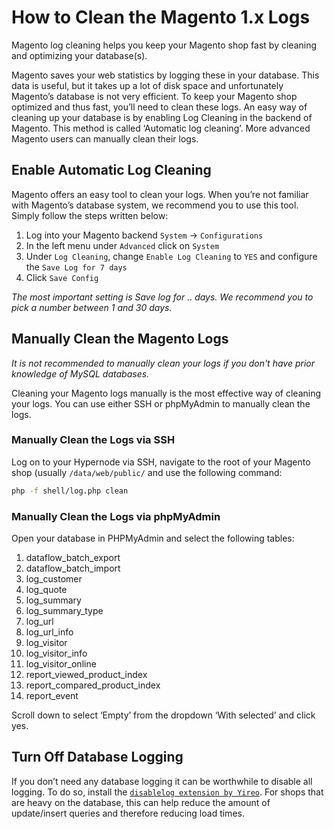 <!-- source: https://support.hypernode.com/en/ecommerce/magento-1/how-to-clean-the-magento-1-x-logs/ -->
# How to Clean the Magento 1.x Logs

Magento log cleaning helps you keep your Magento shop fast by cleaning and optimizing your database(s).

Magento saves your web statistics by logging these in your database. This data is useful, but it takes up a lot of disk space and unfortunately Magento’s database is not very efficient. To keep your Magento shop optimized and thus fast, you’ll need to clean these logs. An easy way of cleaning up your database is by enabling Log Cleaning in the backend of Magento. This method is called ‘Automatic log cleaning’. More advanced Magento users can manually clean their logs.


Enable Automatic Log Cleaning
-----------------------------

Magento offers an easy tool to clean your logs. When you’re not familiar with Magento’s database system, we recommend you to use this tool. Simply follow the steps written below:

1. Log into your Magento backend `System` -> `Configurations`
2. In the left menu under `Advanced` click on `System`
3. Under `Log Cleaning`, change `Enable Log Cleaning` to `YES` and configure the `Save Log for 7 days`
4. Click `Save Config`

*The most important setting is Save log for .. days. We recommend you to pick a number between 1 and 30 days.*

Manually Clean the Magento Logs
-------------------------------

*It is not recommended to manually clean your logs if you don't have prior knowledge of MySQL databases.*

Cleaning your Magento logs manually is the most effective way of cleaning your logs. You can use either SSH or phpMyAdmin to manually clean the logs.

### Manually Clean the Logs via SSH

Log on to your Hypernode via SSH, navigate to the root of your Magento shop (usually `/data/web/public/` and use the following command:

```bash
php -f shell/log.php clean
```
### Manually Clean the Logs via phpMyAdmin

Open your database in PHPMyAdmin and select the following tables:

1. dataflow_batch_export
2. dataflow_batch_import
3. log_customer
4. log_quote
5. log_summary
6. log_summary_type
7. log_url
8. log_url_info
9. log_visitor
10. log_visitor_info
11. log_visitor_online
12. report_viewed_product_index
13. report_compared_product_index
14. report_event

Scroll down to select ‘Empty’ from the dropdown ‘With selected’ and click yes.

Turn Off Database Logging
-------------------------

If you don’t need any database logging it can be worthwhile to disable all logging. To do so, install the [`disablelog extension by Yireo`](https://www.yireo.com/software/magento-extensions). For shops that are heavy on the database, this can help reduce the amount of update/insert queries and therefore reducing load times.
